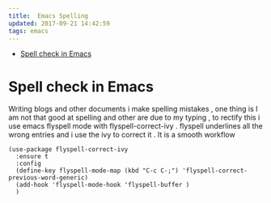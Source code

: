 ```yaml
---
title:  Emacs Spelling
updated: 2017-09-21 14:42:59
tags: emacs
---
```



- [Spell check in Emacs](#orge6d34dd)


<a id="orge6d34dd"></a>

# Spell check in Emacs

Writing blogs and other documents i make spelling mistakes , one thing is I am not that good at spelling and other are due to my typing , to rectify this i use emacs flyspell mode with flyspell-correct-ivy . flyspell underlines all the wrong entries and i use the ivy to correct it . It is a smooth workflow

```emacs-lisp
(use-package flyspell-correct-ivy
  :ensure t
  :config
  (define-key flyspell-mode-map (kbd "C-c C-;") 'flyspell-correct-previous-word-generic)
  (add-hook 'flyspell-mode-hook 'flyspell-buffer )
  )
```

